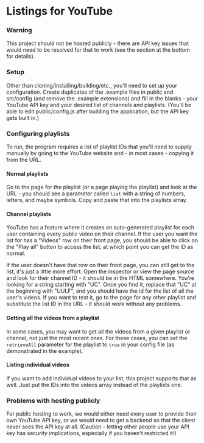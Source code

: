 # Listings for YouTube

### Warning

This project should not be hosted publicly - there are API key issues that would need to be resolved for that to work (see the section at the bottom for details).

### Setup

Other than cloning/installing/building/etc., you'll need to set up your configuration. Create duplicates of the .example files in public and src/config (and remove the .example extensions) and fill in the blanks - your YouTube API key and your desired list of channels and playlists. (You'll be able to edit public/config.js after building the application, but the API key gets built in.)

### Configuring playlists

To run, the program requires a list of playlist IDs that you'll need to supply manually by going to the YouTube website and - in most cases - copying it from the URL.

#### Normal playlists

Go to the page for the playlist (or a page playing the playlist) and look at the URL - you should see a parameter called `list` with a string of numbers, letters, and maybe symbols. Copy and paste that into the playlists array.

#### Channel playlists

YouTube has a feature where it creates an auto-generated playlist for each user containing every public video on their channel. If the user you want the list for has a "Videos" row on their front page, you should be able to click on the "Play all" button to access the list, at which point you can get the ID as normal.

If the user doesn't have that row on their front page, you can still get to the list, it's just a little more effort. Open the inspector or view the page source and look for their channel ID - it should be in the HTML somewhere. You're looking for a string starting with "UC". Once you find it, replace that "UC" at the beginning with "UULF", and you should have the id for the list of all the user's videos. If you want to test it, go to the page for any other playlist and substitute the list ID in the URL - it should work without any problems.

#### Getting all the videos from a playlist

In some cases, you may want to get all the videos from a given playlist or channel, not just the most recent ones. For these cases, you can set the `retrieveAll` parameter for the playlist to `true` in your config file (as demonstrated in the example).

#### Listing individual videos

If you want to add individual videos to your list, this project supports that as well. Just put the IDs into the videos array instead of the playlists one.

### Problems with hosting publicly

For public hosting to work, we would either need every user to provide their own YouTube API key, or we would need to get a backend so that the client never sees the API key at all. (Caution - letting other people use your API key has security implications, especially if you haven't restricted it!)
